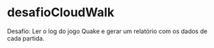 # desafioCloudWalk
Desafio: Ler o log do jogo Quake e gerar um relatório com os dados de cada partida. 
